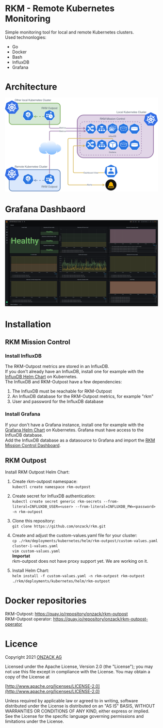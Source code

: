 # RKM - Remote Kubernetes Monitoring
Simple monitoring tool for local and remote Kubernetes clusters.  
Used technonlogies:

* Go
* Docker
* Bash
* InfluxDB
* Grafana

# Architecture
![A Sample Graph for visualization ](./docs/rkm.png)

# Grafana Dashbaord
![Grafana Dashboard ](./docs/rkm-mission-control.png)

# Installation

## RKM Mission Control

### Install InfluxDB
The RKM-Outpost metrics are stored in an InfluxDB.  
If you don't already have an InfluxDB, install one for example with the [InfluxDB Helm Chart](https://github.com/influxdata/helm-charts/tree/master/charts/influxdb) on Kubernetes.  
The InfluxDB and RKM-Outpost have a few dependencies:
1. The InfluxDB must be reachable for RKM-Outpost
3. An InfluxDB database for the RKM-Outpost metrics, for example "rkm"
4. User and password for the InfluxDB database

### Install Grafana
If your don't have a Grafana instance, install one for example with the [Grafana Helm Chart](https://github.com/helm/charts/tree/master/stable/grafana) on Kubernetes. Grafana must have access to the InfluxDB database.  
Add the InfluxDB database as a datasource to Grafana and import the [RKM Mission Control Dashboard](https://github.com/onzack/rkm/blob/main/Grafana/rkm-mission-control-dashboard.json).

## RKM Outpost
Install RKM Outpost Helm Chart:  
1. Create rkm-outpost namespace:  
`kubectl create namespace rkm-outpost`
2. Create secret for InfluxDB authentication:  
`kubectl create secret generic rkm-secrets --from-literal=INFLUXDB_USER=<user> --from-literal=INFLUXDB_PW=<password> -n rkm-outpost`
3. Clone this repository:  
`git clone https://github.com/onzack/rkm.git`
4. Create and adjust the custom-values.yaml file for your cluster:  
`cp ./rkm/deployments/kubernetes/helm/rkm-outpost/custom-values.yaml cluster-1-values.yaml`  
`vim custom-values.yaml`  
**Importat**  
rkm-outpost does not have proxy support yet. We are working on it.

5. Install Helm Chart:  
`helm install -f custom-values.yaml -n rkm-outpost rkm-outpost ./rkm/deployments/kubernetes/helm/rkm-outpost`  

# Docker repositories
RKM-Outpost: https://quay.io/repository/onzack/rkm-outpost  
RKM-Outpost operator: https://quay.io/repository/onzack/rkm-outpost-operator

# Licence
Copyright 2021 [ONZACK AG](https://www.onzack.com)

Licensed under the Apache License, Version 2.0 (the "License");
you may not use this file except in compliance with the License.
You may obtain a copy of the License at

[http://www.apache.org/licenses/LICENSE-2.0](http://www.apache.org/licenses/LICENSE-2.0)

Unless required by applicable law or agreed to in writing, software
distributed under the License is distributed on an "AS IS" BASIS,
WITHOUT WARRANTIES OR CONDITIONS OF ANY KIND, either express or implied.
See the License for the specific language governing permissions and
limitations under the License.

